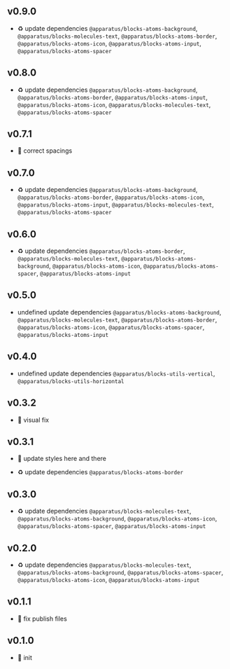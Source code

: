 ## v0.9.0

* ♻️ update dependencies `@apparatus/blocks-atoms-background`, `@apparatus/blocks-molecules-text`, `@apparatus/blocks-atoms-border`, `@apparatus/blocks-atoms-icon`, `@apparatus/blocks-atoms-input`, `@apparatus/blocks-atoms-spacer`

## v0.8.0

* ♻️ update dependencies `@apparatus/blocks-atoms-background`, `@apparatus/blocks-atoms-border`, `@apparatus/blocks-atoms-input`, `@apparatus/blocks-atoms-icon`, `@apparatus/blocks-molecules-text`, `@apparatus/blocks-atoms-spacer`

## v0.7.1

* 🐞 correct spacings

## v0.7.0

* ♻️ update dependencies `@apparatus/blocks-atoms-background`, `@apparatus/blocks-atoms-border`, `@apparatus/blocks-atoms-icon`, `@apparatus/blocks-atoms-input`, `@apparatus/blocks-molecules-text`, `@apparatus/blocks-atoms-spacer`

## v0.6.0

* ♻️ update dependencies `@apparatus/blocks-atoms-border`, `@apparatus/blocks-molecules-text`, `@apparatus/blocks-atoms-background`, `@apparatus/blocks-atoms-icon`, `@apparatus/blocks-atoms-spacer`, `@apparatus/blocks-atoms-input`

## v0.5.0

* undefined update dependencies `@apparatus/blocks-atoms-background`, `@apparatus/blocks-molecules-text`, `@apparatus/blocks-atoms-border`, `@apparatus/blocks-atoms-icon`, `@apparatus/blocks-atoms-spacer`, `@apparatus/blocks-atoms-input`

## v0.4.0

* undefined update dependencies `@apparatus/blocks-utils-vertical`, `@apparatus/blocks-utils-horizontal`

## v0.3.2

* 🐞 visual fix

## v0.3.1

* 🐞 update styles here and there

* ♻️ update dependencies `@apparatus/blocks-atoms-border`

## v0.3.0

* ♻️ update dependencies `@apparatus/blocks-molecules-text`, `@apparatus/blocks-atoms-background`, `@apparatus/blocks-atoms-icon`, `@apparatus/blocks-atoms-spacer`, `@apparatus/blocks-atoms-input`

## v0.2.0

* ♻️ update dependencies `@apparatus/blocks-molecules-text`, `@apparatus/blocks-atoms-background`, `@apparatus/blocks-atoms-spacer`, `@apparatus/blocks-atoms-icon`, `@apparatus/blocks-atoms-input`

## v0.1.1

* 🐞 fix publish files

## v0.1.0

* 🐣 init
